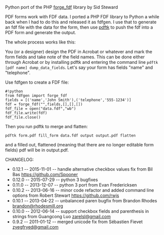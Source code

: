 Python port of the PHP [forge_fdf](http://www.pdfhacks.com/forge_fdf/) library by Sid Steward


PDF forms work with FDF data. I ported a PHP FDF library to Python a
while back when I had to do this and released it as fdfgen. I use that
to generate an fdf file with the data for the form, then use
[pdftk](http://www.pdflabs.com/tools/pdftk-server/) to push the fdf
into a PDF form and generate the output.

The whole process works like this:

You (or a designer) design the PDF in Acrobat or whatever and mark the
form fields and take note of the field names. This can be done either through
Acrobat or by installing pdftk and entering the command line 
`pdftk [pdf name] dump_data_fields`.
Let's say your form has fields "name" and "telephone".

Use fdfgen to create a FDF file:

    #!python
    from fdfgen import forge_fdf
    fields = [('name','John Smith'),('telephone','555-1234')]
    fdf = forge_fdf("",fields,[],[],[])
    fdf_file = open("data.fdf","wb")
    fdf_file.write(fdf)
    fdf_file.close()

Then you run pdftk to merge and flatten:

    pdftk form.pdf fill_form data.fdf output output.pdf flatten

and a filled out, flattened (meaning that there are no longer editable
form fields) pdf will be in output.pdf.

CHANGELOG:

* 0.12.1 -- 2015-11-01 -- handle alternative checkbox values fix from Bil Bas <https://github.com/Spooner>
* 0.12.0 -- 2015-07-29 -- python 3 bugfixes
* 0.11.0 -- 2013-12-07 -- python 3 port from Evan Fredericksen
* 0.10.2 -- 2013-06-16 -- minor code refactor and added command line options from Robert Stewart <https://github.com/rwjs>
* 0.10.1 -- 2013-04-22 -- unbalanced paren bugfix from Brandon Rhodes <brandon@rhodesmill.org>
* 0.10.0 -- 2012-06-14 -- support checkbox fields and parenthesis in strings from Guangcong Luo <zarelsl@gmail.com>
* 0.9.2  -- 2011-01-12 -- merged unicode fix from Sébastien Fievet <zyegfryed@gmail.com>
